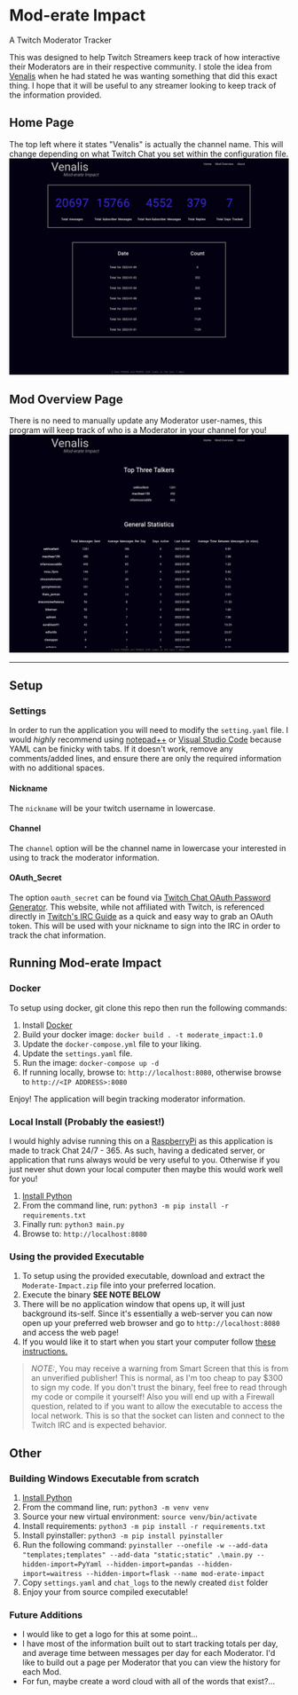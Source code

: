 # Mod-erate Impact

A Twitch Moderator Tracker

This was designed to help Twitch Streamers keep track of how interactive their Moderators are in their respective community. I stole the idea from [Venalis](https://twitch.tv/venalis) when he had stated he was wanting something that did this exact thing. I hope that it will be useful to any streamer looking to keep track of the information provided.

## Home Page 
The top left where it states "Venalis" is actually the channel name. This will change depending on what Twitch Chat you set within the configuration file.
![Home Page](./IMAGES/home.png)

## Mod Overview Page
There is no need to manually update any Moderator user-names, this program will keep track of who is a Moderator in your channel for you!
![Moderator Overview](./IMAGES/mod_overview.png)

----

## Setup

### Settings
 
In order to run the application you will need to modify the `setting.yaml` file. I would _highly_ recommend using [notepad++](https://notepad-plus-plus.org/) or [Visual Studio Code](https://code.visualstudio.com/) because YAML can be finicky with tabs. If it doesn't work, remove any comments/added lines, and ensure there are only the required information with no additional spaces. 

#### Nickname

The `nickname` will be your twitch username in lowercase.

#### Channel

The `channel` option will be the channel name in lowercase your interested in using to track the moderator information. 

#### OAuth_Secret

The option `oauth_secret` can be found via [Twitch Chat OAuth Password Generator](https://twitchapps.com/tmi/). This website, while not affiliated with Twitch, is referenced directly in [Twitch's IRC Guide](https://dev.twitch.tv/docs/irc/guide) as a quick and easy way to grab an OAuth token. This will be used with your nickname to sign into the IRC in order to track the chat information. 

## Running Mod-erate Impact

### Docker

To setup using docker, git clone this repo then run the following commands:

1. Install [Docker](https://docs.docker.com/engine/install/)
1. Build your docker image: `docker build . -t moderate_impact:1.0`
2. Update the `docker-compose.yml` file to your liking.
3. Update the `settings.yaml` file.
4. Run the image: `docker-compose up -d`
5. If running locally, browse to: `http://localhost:8080`, otherwise browse to `http://<IP ADDRESS>:8080`

Enjoy! The application will begin tracking moderator information.


### Local Install (Probably the easiest!)

I would highly advise running this on a [RaspberryPi](https://www.raspberrypi.com/products/raspberry-pi-4-model-b/) as this application is made to track Chat 24/7 - 365. As such, having a dedicated server, or application that runs always would be very useful to you. Otherwise if you just never shut down your local computer then maybe this would work well for you!

1. [Install Python](https://www.python.org/downloads/)
2. From the command line, run: `python3 -m pip install -r requirements.txt`
3. Finally run: `python3 main.py`
4. Browse to: `http://localhost:8080`

### Using the provided Executable 

1. To setup using the provided executable, download and extract the `Moderate-Impact.zip` file into your preferred location. 
2. Execute the binary **SEE NOTE BELOW**
3. There will be no application window that opens up, it will just background its-self. Since it's essentially a web-server you can now open up your preferred web browser and go to `http://localhost:8080` and access the web page!
3. If you would like it to start when you start your computer follow [these instructions.](https://www.howtogeek.com/208224/how-to-add-programs-files-and-folders-to-system-startup-in-windows-8.1/)


> *NOTE:*, You may receive a warning from Smart Screen that this is from an unverified publisher! This is normal, as I'm too cheap to pay $300 to sign my code. If you don't trust the binary, feel free to read through my code or compile it yourself! Also you will end up with a Firewall question, related to if you want to allow the executable to access the local network. This is so that the socket can listen and connect to the Twitch IRC and is expected behavior. 

## Other

### Building Windows Executable from scratch

1. [Install Python](https://www.python.org/downloads/)
2. From the command line, run: `python3 -m venv venv`
3. Source your new virtual environment: `source venv/bin/activate`
4. Install requirements: `python3 -m pip install -r requirements.txt`
5. Install pyinstaller: `python3 -m pip install pyinstaller`
6. Run the following command: `pyinstaller --onefile -w --add-data "templates;templates" --add-data "static;static" .\main.py --hidden-import=PyYaml --hidden-import=pandas --hidden-import=waitress --hidden-import=flask --name mod-erate-impact`
7. Copy `settings.yaml` and `chat_logs` to the newly created `dist` folder
8. Enjoy your from source compiled executable!

### Future Additions
  * I would like to get a logo for this at some point... 
  * I have most of the information built out to start tracking totals per day, and average time between messages per day for each Moderator. I'd like to build out a page per Moderator that you can view the history for each Mod.
  * For fun, maybe create a word cloud with all of the words that exist?...
